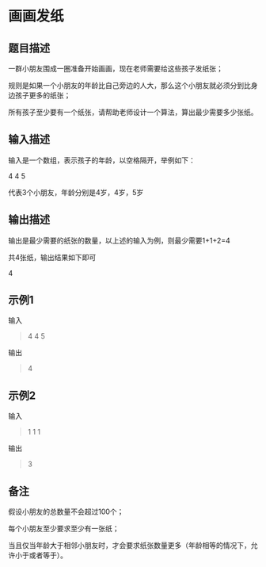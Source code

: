 # 画画发纸

## 题目描述

一群小朋友围成一圈准备开始画画，现在老师需要给这些孩子发纸张；

规则是如果一个小朋友的年龄比自己旁边的人大，那么这个小朋友就必须分到比身边孩子更多的纸张；

所有孩子至少要有一个纸张，请帮助老师设计一个算法，算出最少需要多少张纸。



## 输入描述

输入是一个数组，表示孩子的年龄，以空格隔开，举例如下：

4 4 5

代表3个小朋友，年龄分别是4岁，4岁，5岁



## 输出描述

输出是最少需要的纸张的数量，以上述的输入为例，则最少需要1+1+2=4

共4张纸，输出结果如下即可

4



## 示例1

输入

> 4 4 5

输出

> 4

## 示例2

输入

> 1 1 1

输出

> 3



## 备注

假设小朋友的总数量不会超过100个；

每个小朋友至少要求至少有一张纸；

当且仅当年龄大于相邻小朋友时，才会要求纸张数量更多（年龄相等的情况下，允许小于或者等于）。